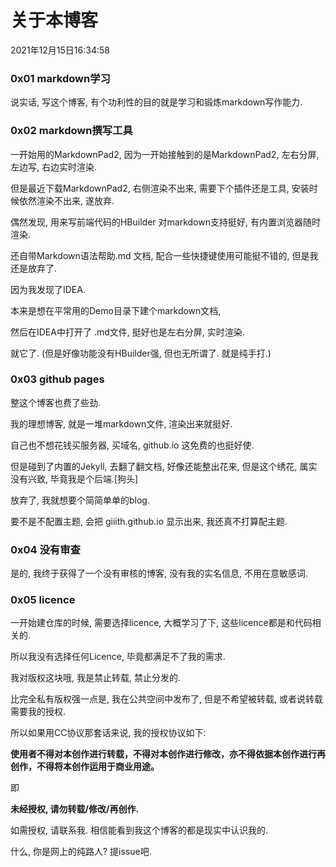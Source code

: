 # 关于本博客
2021年12月15日16:34:58

### 0x01 markdown学习
说实话, 写这个博客, 有个功利性的目的就是学习和锻炼markdown写作能力.
### 0x02 markdown撰写工具
一开始用的MarkdownPad2, 因为一开始接触到的是MarkdownPad2, 左右分屏, 左边写, 右边实时渲染.

但是最近下载MarkdownPad2, 右侧渲染不出来, 需要下个插件还是工具, 安装时候依然渲染不出来, 遂放弃.

偶然发现, 用来写前端代码的HBuilder 对markdown支持挺好, 有内置浏览器随时渲染.

还自带Markdown语法帮助.md 文档, 配合一些快捷键使用可能挺不错的, 但是我还是放弃了.

因为我发现了IDEA.

本来是想在平常用的Demo目录下建个markdown文档,

然后在IDEA中打开了 .md文件, 挺好也是左右分屏, 实时渲染.

就它了. (但是好像功能没有HBuilder强, 但也无所谓了. 就是纯手打.)

### 0x03 github pages
整这个博客也费了些劲.

我的理想博客, 就是一堆markdown文件, 渲染出来就挺好.

自己也不想花钱买服务器, 买域名, github.io 这免费的也挺好使.

但是碰到了内置的Jekyll, 去翻了翻文档, 好像还能整出花来, 但是这个绣花, 属实没有兴致, 毕竟我是个后端.\[狗头\]

放弃了, 我就想要个简简单单的blog. 

要不是不配置主题, 会把 giiith.github.io 显示出来, 我还真不打算配主题.

### 0x04 没有审查
是的, 我终于获得了一个没有审核的博客, 没有我的实名信息, 不用在意敏感词.

### 0x05  licence
一开始建仓库的时候, 需要选择licence, 大概学习了下, 这些licence都是和代码相关的.

所以我没有选择任何Licence, 毕竟都满足不了我的需求.

我对版权这块哦, 我是禁止转载, 禁止分发的. 

比完全私有版权强一点是, 我在公共空间中发布了, 但是不希望被转载, 或者说转载需要我的授权.

所以如果用CC协议那套话来说, 我的授权协议如下:

**使用者不得对本创作进行转载，不得对本创作进行修改，亦不得依据本创作进行再创作，不得将本创作运用于商业用途。**

即

**未经授权, 请勿转载/修改/再创作.**

如需授权, 请联系我. 相信能看到我这个博客的都是现实中认识我的.

什么, 你是网上的纯路人? 提issue吧. 
